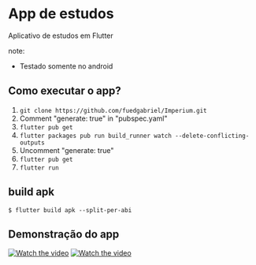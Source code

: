# App de estudos

Aplicativo de estudos em Flutter

note:
* Testado somente no android

## Como executar o app?
  1. `git clone https://github.com/fuedgabriel/Imperium.git`
  2. Comment "generate: true" in "pubspec.yaml"
  3. `flutter pub get`
  4. `flutter packages pub run build_runner watch --delete-conflicting-outputs`
  5. Uncomment "generate: true"
  6. `flutter pub get`
  7. `flutter run`


## build apk
```
$ flutter build apk --split-per-abi
```

## Demonstração do app
[![Watch the video](https://lh3.googleusercontent.com/HSZ2-IyPXVVhxBzLvJVxWp0CPboCp7Wcjd2YvbuMZaVlIfb7tZ1QbNuZC-exoyMpBZ3nDyBn17dcGw-qJNty=w1600-h757)](https://r5---sn-gpv7dn7d.c.drive.google.com/videoplayback?expire=1613531450&ei=-lAsYNb-N5nYhwaW2rmADQ&ip=2804:d41:b622:9200:158b:ceab:6288:970&cp=QVRGVUZfUFRTQVhPOktYREpOUHBUX2t1bW9tZnBiRnY1ZDdjcEdwR3FRSDBhd0wwZmx6cmR6MjE&id=821ae8d1bd8b9b53&itag=22&source=webdrive&requiressl=yes&mh=qE&mm=32&mn=sn-gpv7dn7d&ms=su&mv=m&mvi=5&pl=40&ttl=transient&susc=dr&driveid=1h3riXLYF760rZnpJSuTQBTBHaToteex9&app=explorer&mime=video/mp4&vprv=1&prv=1&dur=212.137&lmt=1613515721137771&mt=1613516178&sparams=expire,ei,ip,cp,id,itag,source,requiressl,ttl,susc,driveid,app,mime,vprv,prv,dur,lmt&sig=AOq0QJ8wRQIgNe9jzfOMobcdQDyIw13SiwHXn8oeTUuEDTqgJ2huYjMCIQCygxn5DQxz8e0aBSlkjDt78Ls8hRtFjExYPIkMbwrYHg==&lsparams=mh,mm,mn,ms,mv,mvi,pl&lsig=AG3C_xAwRQIgKzf3uANp5hYJb2fgWsk6FrHk5dmsmwA_70e0HKGGckYCIQCJDZZ2TbvPnnWbkesoJ8AsldKoYrgDG1QSa58GMMyEzg==&cpn=Wovmmov8LqPCkhzs&c=WEB_EMBEDDED_PLAYER&cver=1.20210210.1.0)
[![Watch the video](https://lh3.googleusercontent.com/vrzhXhXXEqoBMgq7E78z6cNzRgeKkql30LrWksTLB8FWOsBbmvLAL4ZxGxu2dy6PvaZf-sPgj0ArklvJafU7=w1600-h757)](https://r3---sn-gpv7dn7d.c.drive.google.com/videoplayback?expire=1613531483&ei=G1EsYMTSEpjZhgbOtYXwBw&ip=2804:d41:b622:9200:158b:ceab:6288:970&cp=QVRGVUZfUFRWRFhPOktYREpOU3NUX2t1bW9tZnNlRnY1ZDdjcEdzSnFRSDBhd0wwaW96cmR6MjE&id=27174894c816934e&itag=22&source=webdrive&requiressl=yes&mh=dj&mm=32&mn=sn-gpv7dn7d&ms=su&mv=m&mvi=3&pl=40&ttl=transient&susc=dr&driveid=1hAsA6dMomXKcgn2kJluZFUMJPyftQ47q&app=explorer&mime=video/mp4&vprv=1&prv=1&dur=12.515&lmt=1613515471695161&mt=1613516178&sparams=expire,ei,ip,cp,id,itag,source,requiressl,ttl,susc,driveid,app,mime,vprv,prv,dur,lmt&sig=AOq0QJ8wRQIhANM1Z_S-MyZxUSTPyB-JxQtB4AnliwIa1lVcJPmG7hUmAiBpejYGnWsAJmpKFRZFGVFF-mfRQPJSylRUxmrcfCnibQ==&lsparams=mh,mm,mn,ms,mv,mvi,pl&lsig=AG3C_xAwRgIhANZ3xiab_04H_SB_EiY0OUUikY5vqdmshuDLEx1BgEMzAiEAmGnZlGvA9TugfDEvTAqkxFjC2K1V68g0RaLrkUXaqYg=&cpn=vNDacC2ISv_aGIGY&c=WEB_EMBEDDED_PLAYER&cver=1.20210210.1.0)

